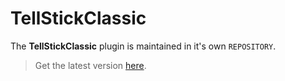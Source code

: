 # TellStickClassic

The **TellStickClassic** plugin is maintained in it's own `REPOSITORY`.

> Get the latest version [here](http://krambriw.net/Release).
